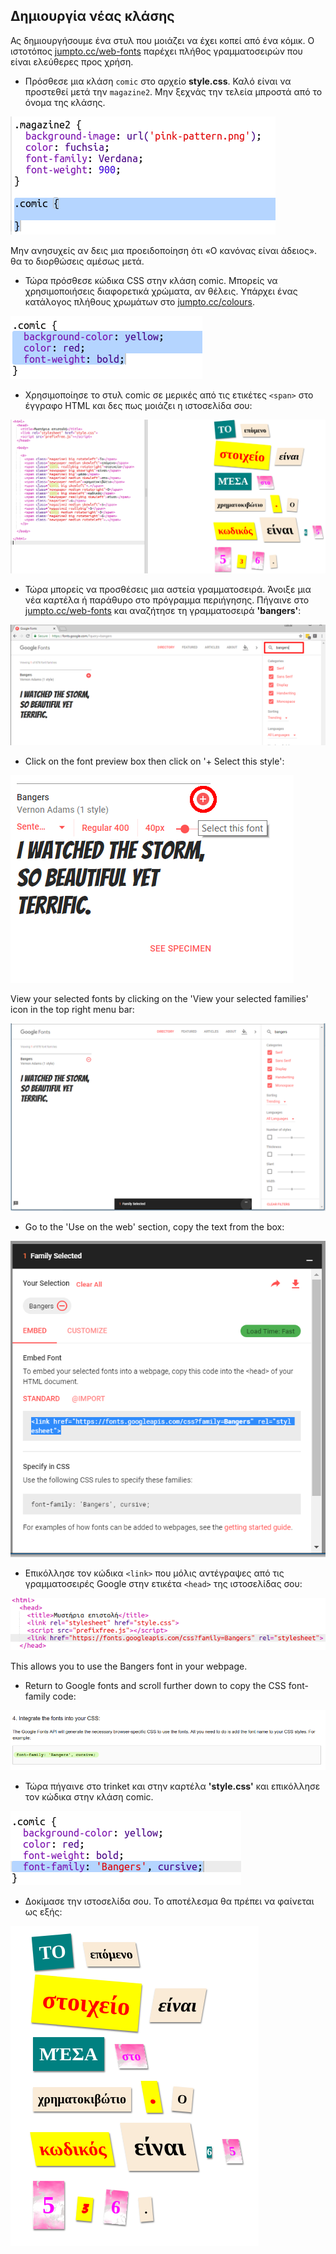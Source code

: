 ## Δημιουργία νέας κλάσης

Ας δημιουργήσουμε ένα στυλ που μοιάζει να έχει κοπεί από ένα κόμικ. Ο ιστοτόπος <a href="http://jumpto.cc/web-fonts" target="_blank">jumpto.cc/web-fonts</a> παρέχει πλήθος γραμματοσειρών που είναι ελεύθερες προς χρήση.

+ Πρόσθεσε μια κλάση `comic` στο αρχείο **style.css**. Καλό είναι να προστεθεί μετά την `magazine2`. Μην ξεχνάς την τελεία μπροστά από το όνομα της κλάσης. 

![screenshot](images/letter-comic1.png)

Μην ανησυχείς αν δεις μια προειδοποίηση ότι «Ο κανόνας είναι άδειος». θα το διορθώσεις αμέσως μετά.

+ Τώρα πρόσθεσε κώδικα CSS στην κλάση comic. Μπορείς να χρησιμοποιήσεις διαφορετικά χρώματα, αν θέλεις. Υπάρχει ένας κατάλογος πλήθους χρωμάτων στο <a href="http://jumpto.cc/colours" target="_blank">jumpto.cc/colours</a>.

![screenshot](images/letter-comic2.png)

+ Χρησιμοποίησε το στυλ comic σε μερικές από τις ετικέτες `<span>` στο έγγραφο HTML και δες πως μοιάζει η ιστοσελίδα σου:

![screenshot](images/letter-comic-output.png)

+ Τώρα μπορείς να προσθέσεις μια αστεία γραμματοσειρά. Άνοιξε μια νέα καρτέλα ή παράθυρο στο πρόγραμμα περιήγησης. Πήγαινε στο <a href="http://jumpto.cc/web-fonts" target="_blank">jumpto.cc/web-fonts</a> και αναζήτησε τη γραμματοσειρά **'bangers'**:

![screenshot](images/letter-gfonts-1-annotated.png)

+ Click on the font preview box then click on '+ Select this style':

![screenshot](images/letter-gfonts-2-annotated.png)

View your selected fonts by clicking on the 'View your selected families' icon in the top right menu bar:

![screenshot](images/letter-gfonts-3.png)

+ Go to the 'Use on the web' section, copy the text from the <link />
    box:

![screenshot](images/letter-gfonts-4.png)

+ Επικόλλησε τον κώδικα `<link>` που μόλις αντέγραψες από τις γραμματοσειρές Google στην ετικέτα `<head>` της ιστοσελίδας σου:

![screenshot](images/letter-fonts-head.png)

This allows you to use the Bangers font in your webpage.

+ Return to Google fonts and scroll further down to copy the CSS font-family code:

![screenshot](images/letter-fonts-bangers.png)

+ Τώρα πήγαινε στο trinket και στην καρτέλα **'style.css'** και επικόλλησε τον κώδικα στην κλάση comic.

![screenshot](images/letter-fonts-comic.png)

+ Δοκίμασε την ιστοσελίδα σου. Το αποτέλεσμα θα πρέπει να φαίνεται ως εξής: 

![screenshot](images/letter-fonts-output.png)